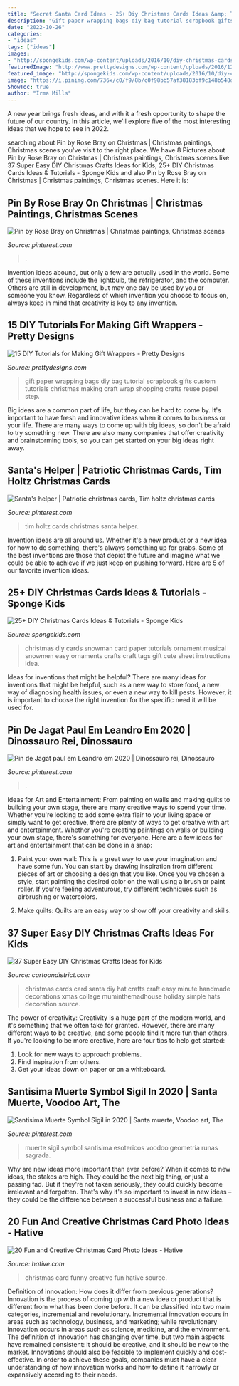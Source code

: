 ```yaml
---
title: "Secret Santa Card Ideas - 25+ Diy Christmas Cards Ideas &amp; Tutorials"
description: "Gift paper wrapping bags diy bag tutorial scrapbook gifts custom tutorials christmas making craft wrap shopping crafts reuse papel step"
date: "2022-10-26"
categories:
- "ideas"
tags: ["ideas"]
images:
- "http://spongekids.com/wp-content/uploads/2016/10/diy-christmas-cards/1-diy-christmas-cards.jpg"
featuredImage: "http://www.prettydesigns.com/wp-content/uploads/2016/12/Gift-Bags.jpg"
featured_image: "http://spongekids.com/wp-content/uploads/2016/10/diy-christmas-cards/1-diy-christmas-cards.jpg"
image: "https://i.pinimg.com/736x/c0/f9/8b/c0f98bb57af38183bf9c148b548deac6.jpg"
ShowToc: true
author: "Irma Mills"
---
```



A new year brings fresh ideas, and with it a fresh opportunity to shape the future of our country.  In this article, we'll explore five of the most interesting ideas that we hope to see in 2022. 

	

		
searching about Pin by Rose Bray on Christmas | Christmas paintings, Christmas scenes you've visit to the right place. We have 8 Pictures about Pin by Rose Bray on Christmas | Christmas paintings, Christmas scenes like 37 Super Easy DIY Christmas Crafts Ideas for Kids, 25+ DIY Christmas Cards Ideas &amp; Tutorials - Sponge Kids and also Pin by Rose Bray on Christmas | Christmas paintings, Christmas scenes. Here it is:
		
    
## Pin By Rose Bray On Christmas | Christmas Paintings, Christmas Scenes

<img loading=lazy src="https://i.pinimg.com/736x/90/65/fe/9065fec906a9104c32b4308b57e65737--retro-christmas-vintage-christmas-cards.jpg" onerror="this.onerror=null;this.src='https://tse1.mm.bing.net/th?id=OIP.bV22L1wsk4ForFiTH7pknwHaKa&amp;pid=15.1';" alt="Pin by Rose Bray on Christmas | Christmas paintings, Christmas scenes">

_Source: pinterest.com_

>. 

	

Invention ideas abound, but only a few are actually used in the world. Some of these inventions include the lightbulb, the refrigerator, and the computer. Others are still in development, but may one day be used by you or someone you know. Regardless of which invention you choose to focus on, always keep in mind that creativity is key to any invention.

    
## 15 DIY Tutorials For Making Gift Wrappers - Pretty Designs

<img loading=lazy src="http://www.prettydesigns.com/wp-content/uploads/2016/12/Gift-Bags.jpg" onerror="this.onerror=null;this.src='https://tse4.mm.bing.net/th?id=OIP.qhOzKtUol5t8c5cIms8h9gAAAA&amp;pid=15.1';" alt="15 DIY Tutorials for Making Gift Wrappers - Pretty Designs">

_Source: prettydesigns.com_

>gift paper wrapping bags diy bag tutorial scrapbook gifts custom tutorials christmas making craft wrap shopping crafts reuse papel step. 

	

Big ideas are a common part of life, but they can be hard to come by. It's important to have fresh and innovative ideas when it comes to business or your life. There are many ways to come up with big ideas, so don't be afraid to try something new. There are also many companies that offer creativity and brainstorming tools, so you can get started on your big ideas right away.

    
## Santa&#039;s Helper | Patriotic Christmas Cards, Tim Holtz Christmas Cards

<img loading=lazy src="https://i.pinimg.com/736x/56/06/f9/5606f9372dce3ff7cb9272f768d1b5cf.jpg" onerror="this.onerror=null;this.src='https://tse1.mm.bing.net/th?id=OIP.ad1V9NvAjgPrVHSrSXgToAHaJ3&amp;pid=15.1';" alt="Santa&#039;s helper | Patriotic christmas cards, Tim holtz christmas cards">

_Source: pinterest.com_

>tim holtz cards christmas santa helper. 

	

Invention ideas are all around us. Whether it's a new product or a new idea for how to do something, there's always something up for grabs. Some of the best inventions are those that depict the future and imagine what we could be able to achieve if we just keep on pushing forward. Here are 5 of our favorite invention ideas.

    
## 25+ DIY Christmas Cards Ideas &amp; Tutorials - Sponge Kids

<img loading=lazy src="http://spongekids.com/wp-content/uploads/2016/10/diy-christmas-cards/1-diy-christmas-cards.jpg" onerror="this.onerror=null;this.src='https://tse1.mm.bing.net/th?id=OIP.Y3ALECgteFYJBJPK-rIz0wHaJh&amp;pid=15.1';" alt="25+ DIY Christmas Cards Ideas &amp; Tutorials - Sponge Kids">

_Source: spongekids.com_

>christmas diy cards snowman card paper tutorials ornament musical snowmen easy ornaments crafts craft tags gift cute sheet instructions idea. 

	

Ideas for inventions that might be helpful?
There are many ideas for inventions that might be helpful, such as a new way to store food, a new way of diagnosing health issues, or even a new way to kill pests. However, it is important to choose the right invention for the specific need it will be used for.

    
## Pin De Jagat Paul Em Leandro Em 2020 | Dinossauro Rei, Dinossauro

<img loading=lazy src="https://i.pinimg.com/736x/b2/c0/e4/b2c0e4e9e69a07f9fe7ad1f37dd16f6d.jpg" onerror="this.onerror=null;this.src='https://tse2.mm.bing.net/th?id=OIP.VDV12k1vn7lS_YShuAmUHgHaJ3&amp;pid=15.1';" alt="Pin de Jagat paul em Leandro em 2020 | Dinossauro rei, Dinossauro">

_Source: pinterest.com_

>. 

	

Ideas for Art and Entertainment: From painting on walls and making quilts to building your own stage, there are many creative ways to spend your time.
Whether you're looking to add some extra flair to your living space or simply want to get creative, there are plenty of ways to get creative with art and entertainment. Whether you're creating paintings on walls or building your own stage, there's something for everyone. Here are a few ideas for art and entertainment that can be done in a snap:
1. Paint your own wall: This is a great way to use your imagination and have some fun. You can start by drawing inspiration from different pieces of art or choosing a design that you like. Once you've chosen a style, start painting the desired color on the wall using a brush or paint roller. If you're feeling adventurous, try different techniques such as airbrushing or watercolors.

2. Make quilts: Quilts are an easy way to show off your creativity and skills.

    
## 37 Super Easy DIY Christmas Crafts Ideas For Kids

<img loading=lazy src="http://www.cartoondistrict.com/wp-content/uploads/2017/09/Easy-DIY-Christmas-Crafts-Ideas-for-Kids-11.jpg" onerror="this.onerror=null;this.src='https://tse1.mm.bing.net/th?id=OIP.3p9O9wJFG-j6HXVXD2RBFAHaLx&amp;pid=15.1';" alt="37 Super Easy DIY Christmas Crafts Ideas for Kids">

_Source: cartoondistrict.com_

>christmas cards card santa diy hat crafts craft easy minute handmade decorations xmas collage muminthemadhouse holiday simple hats decoration source. 

	

The power of creativity:
Creativity is a huge part of the modern world, and it's something that we often take for granted. However, there are many different ways to be creative, and some people find it more fun than others. If you're looking to be more creative, here are four tips to help get started:
1. Look for new ways to approach problems.
2. Find inspiration from others.
3. Get your ideas down on paper or on a whiteboard.

    
## Santisima Muerte Symbol Sigil In 2020 | Santa Muerte, Voodoo Art, The

<img loading=lazy src="https://i.pinimg.com/736x/c0/f9/8b/c0f98bb57af38183bf9c148b548deac6.jpg" onerror="this.onerror=null;this.src='https://tse3.mm.bing.net/th?id=OIP.1GmH9UTRj5n3Ul3GNFpxSgAAAA&amp;pid=15.1';" alt="Santisima Muerte Symbol Sigil in 2020 | Santa muerte, Voodoo art, The">

_Source: pinterest.com_

>muerte sigil symbol santisima esotericos voodoo geometría runas sagrada. 

	

Why are new ideas more important than ever before?
When it comes to new ideas, the stakes are high. They could be the next big thing, or just a passing fad. But if they're not taken seriously, they could quickly become irrelevant and forgotten. That's why it's so important to invest in new ideas – they could be the difference between a successful business and a failure.

    
## 20 Fun And Creative Christmas Card Photo Ideas - Hative

<img loading=lazy src="https://hative.com/wp-content/uploads/2014/11/christmas-card-photo-ideas/14-christmas-card-photo-ideas.jpg" onerror="this.onerror=null;this.src='https://tse4.mm.bing.net/th?id=OIP.f6H0BAKF2bpqaSJ7o2HfZAHaKj&amp;pid=15.1';" alt="20 Fun and Creative Christmas Card Photo Ideas - Hative">

_Source: hative.com_

>christmas card funny creative fun hative source. 

	

Definition of innovation: How does it differ from previous generations?
Innovation is the process of coming up with a new idea or product that is different from what has been done before. It can be classified into two main categories, incremental and revolutionary. Incremental innovation occurs in areas such as technology, business, and marketing; while revolutionary innovation occurs in areas such as science, medicine, and the environment. 
The definition of innovation has changing over time, but two main aspects have remained consistent: it should be creative, and it should be new to the market. Innovations should also be feasible to implement quickly and cost-effective. In order to achieve these goals, companies must have a clear understanding of how innovation works and how to define it narrowly or expansively according to their needs.

